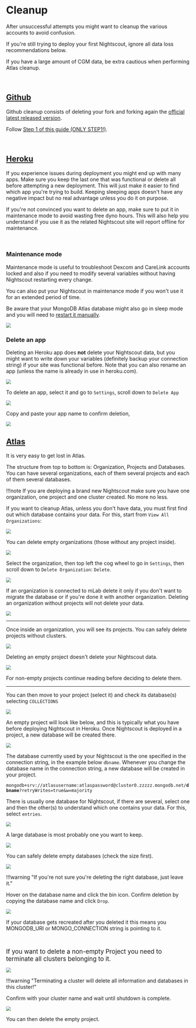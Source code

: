 # Cleanup

After unsuccessful attempts you might want to cleanup the various accounts to avoid confusion.

If you're still trying to deploy your first Nightscout, ignore all data loss recommendations below.

If you have a large amount of CGM data, be extra cautious when performing Atlas cleanup.

</br>

## [Github](https://github.com/login)

Github cleanup consists of deleting your fork and forking again the [official latest released version](https://github.com/nightscout/cgm-remote-monitor).

Follow [Step 1 of this guide (ONLY STEP1!)](../../update/redeploy/#step-1-cleanup-github).

</br>

## [Heroku](https://id.heroku.com/)

If you experience issues during deployment you might end up with many apps. Make sure you keep the last one that was functional or delete all before attempting a new deployment. This will just make it easier to find which app you're trying to build. Keeping sleeping apps doesn't have any negative impact but no real advantage unless you do it on purpose.

If you're not convinced you want to delete an app, make sure to put it in maintenance mode to avoid wasting free dyno hours. This will also help you understand if you use it as the related Nightscout site will report offline for maintenance.

</br>

### Maintenance mode

Maintenance mode is useful to troubleshoot Dexcom and CareLink accounts locked and also if you need to modify several variables without having Nightscout restarting every change.

You can also put your Nightscout in maintenance mode if you won't use it for an extended period of time.

Be aware that your MongoDB Atlas database might also go in sleep mode and you will need to [restart it manually](../connection_string/#mongodb-paused).

<img src="../img/Cleanup00a.png" style="zoom:80%;" >

</br>

### Delete an app

Deleting an Heroku app does **not** delete your Nightscout data, but you might want to write down your variables (definitely backup your connection string) if your site was functional before. Note that you can also rename an app (unless the name is already in use in heroku.com).

<img src="../img/Cleanup00.png" style="zoom:80%;" >

To delete an app, select it and go to `Settings`, scroll down to `Delete App`

<img src="../img/Cleanup01.png" style="zoom:80%;" >

Copy and paste your app name to confirm deletion, 

<img src="../img/Cleanup02.png" style="zoom:80%;" >

</br>

## [Atlas](https://account.mongodb.com/account/login)

It is very easy to get lost in Atlas.

The structure from top to bottom is: Organization, Projects and Databases. You can have several organizations, each of them several projects and each of them several databases.

!!!note
    If you are deploying a brand new Nightscout make sure you have one organization, one project and one cluster created. No more no less.

If you want to cleanup Atlas, unless you don't have data, you must first find out which database contains your data. For this, start from `View All Organizations`:

<img src="../img/Cleanup03.png" style="zoom:80%;" >

You can delete empty organizations (those without any project inside).

<img src="../img/Cleanup04.png" style="zoom:80%;" >

Select the organization, then top left the cog wheel to go in `Settings`, then scroll down to `Delete Organization`: `Delete`.

<img src="../img/Cleanup06.png" style="zoom:80%;" >

If an organization is connected to mLab delete it only if you don't want to migrate the database or if you're done it with another organization. Deleting an organization without projects will not delete your data. 

<img src="../img/Cleanup05.png" style="zoom:80%;" >

------

Once inside an organization, you will see its projects. You can safely delete projects without clusters.

<img src="../img/Cleanup07.png" style="zoom:80%;" >

Deleting an empty project doesn't delete your Nightscout data.

<img src="../img/Cleanup08.png" style="zoom:80%;" >

For non-empty projects continue reading before deciding to delete them.

------

You can then move to your project (select it) and check its database(s) selecting `COLLECTIONS`

<img src="../img/Cleanup09.png" style="zoom:80%;" >

An empty project will look like below, and this is typically what you have before deploying Nightscout in Heroku. Once Nightscout is deployed in a project, a new database will be created there.

<img src="../img/Cleanup10.png" style="zoom:80%;" >

The database currently used by your Nightscout is the one specified in the connection string, in the example below `dbname`. Whenever you change the database name in the connection string, a new database will be created in your project.

`mongodb+srv://atlasusername:atlaspassword@cluster0.zzzzz.mongodb.net/`**`dbname`**`?retryWrites=true&w=majority`

There is usually one database for Nightscout, if there are several, select one and then the other(s) to understand which one contains your data. For this, select `entries`.

<img src="../img/Cleanup11.png" style="zoom:80%;" >

A large database is most probably one you want to keep.

<img src="../img/Cleanup12.png" style="zoom:80%;" >

You can safely delete empty databases (check the size first).

<img src="../img/Cleanup13.png" style="zoom:80%;" >

!!!warning "If you're not sure you're deleting the right database, just leave it."

Hover on the database name and click the bin icon. Confirm deletion by copying the database name and click `Drop`.

<img src="../img/Cleanup14.png" style="zoom:80%;" >

If your database gets recreated after you deleted it this means you MONGODB_URI or MONGO_CONNECTION string is pointing to it.

</br>

<span style="font-size:larger;">If you want to delete a non-empty Project you need to terminate all clusters belonging to it.</span></span>

<img src="../img/Cleanup15.png" style="zoom:80%;" >

!!!warning "Terminating a cluster will delete all information and databases in this cluster!"

Confirm with your cluster name and wait until shutdown is complete.

<img src="../img/Cleanup16.png" style="zoom:80%;" >

You can then delete the empty project.


